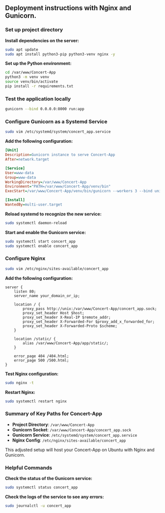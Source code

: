 ## Deployment instructions with Nginx and Gunicorn.
### Set up project directory
**Install dependencies on the server:**
```bash
sudo apt update
sudo apt install python3-pip python3-venv nginx -y
```

**Set up the Python environment:**
```bash
cd /var/www/Concert-App
python3 -m venv venv
source venv/bin/activate
pip install -r requirements.txt
```


### Test the application locally
```bash
gunicorn --bind 0.0.0.0:8000 run:app
```

### Configure Gunicorn as a Systemd Service
```bash
sudo vim /etc/systemd/system/concert_app.service
```

**Add the following configuration:**

```ini
[Unit]
Description=Gunicorn instance to serve Concert-App
After=network.target

[Service]
User=www-data
Group=www-data
WorkingDirectory=/var/www/Concert-App
Environment="PATH=/var/www/Concert-App/venv/bin"
ExecStart=/var/www/Concert-App/venv/bin/gunicorn --workers 3 --bind unix:/var/www/Concert-App/concert_app.sock run:app

[Install]
WantedBy=multi-user.target
```

**Reload systemd to recognize the new service:**
```bash
sudo systemctl daemon-reload
```
**Start and enable the Gunicorn service:**
```bash
sudo systemctl start concert_app
sudo systemctl enable concert_app
```

### Configure Nginx
```bash
sudo vim /etc/nginx/sites-available/concert_app
```

**Add the following configuration:**

```nginx
server {
    listen 80;
    server_name your_domain_or_ip;

    location / {
        proxy_pass http://unix:/var/www/Concert-App/concert_app.sock;
        proxy_set_header Host $host;
        proxy_set_header X-Real-IP $remote_addr;
        proxy_set_header X-Forwarded-For $proxy_add_x_forwarded_for;
        proxy_set_header X-Forwarded-Proto $scheme;
    }

    location /static/ {
        alias /var/www/Concert-App/app/static/;
    }

    error_page 404 /404.html;
    error_page 500 /500.html;
}
```

**Test Nginx configuration:**

```bash
sudo nginx -t
```

**Restart Nginx:**

```bash
sudo systemctl restart nginx
```

### Summary of Key Paths for Concert-App

- **Project Directory**: `/var/www/Concert-App`
- **Gunicorn Socket**: `/var/www/Concert-App/concert_app.sock`
- **Gunicorn Service**: `/etc/systemd/system/concert_app.service`
- **Nginx Config**: `/etc/nginx/sites-available/concert_app`

This adjusted setup will host your Concert-App on Ubuntu with Nginx and Gunicorn.

### Helpful Commands
**Check the status of the Gunicorn service:**

```bash
sudo systemctl status concert_app
```

**Check the logs of the service to see any errors:**

```bash
sudo journalctl -u concert_app
```